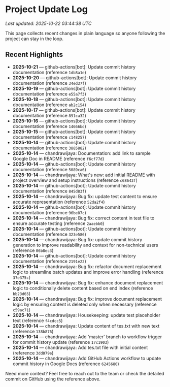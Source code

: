 # Project Update Log

_Last updated: 2025-10-22 03:44:38 UTC_

This page collects recent changes in plain language so anyone following the project can stay in the loop.

## Recent Highlights

- **2025-10-21** — github-actions[bot]: Update commit history documentation (reference `1db8a1e`)
- **2025-10-20** — github-actions[bot]: Update commit history documentation (reference `34ed37f`)
- **2025-10-19** — github-actions[bot]: Update commit history documentation (reference `e55a7f3`)
- **2025-10-18** — github-actions[bot]: Update commit history documentation (reference `ab2c154`)
- **2025-10-17** — github-actions[bot]: Update commit history documentation (reference `891ca32`)
- **2025-10-16** — github-actions[bot]: Update commit history documentation (reference `14666bd`)
- **2025-10-15** — github-actions[bot]: Update commit history documentation (reference `c148257`)
- **2025-10-14** — github-actions[bot]: Update commit history documentation (reference `3885882`)
- **2025-10-14** — chandrawijaya: Documentation: add link to sample Google Doc in README (reference `f6cf77d`)
- **2025-10-14** — github-actions[bot]: Update commit history documentation (reference `5089ca6`)
- **2025-10-14** — chandrawijaya: What's new: add initial README with project overview and setup instructions (reference `c68643f`)
- **2025-10-14** — github-actions[bot]: Update commit history documentation (reference `845d83f`)
- **2025-10-14** — chandrawijaya: Bug fix: update test content to ensure accurate representation (reference `52da2f4`)
- **2025-10-14** — github-actions[bot]: Update commit history documentation (reference `96be87c`)
- **2025-10-14** — chandrawijaya: Bug fix: correct content in test file to ensure accurate testing (reference `2aaebb0`)
- **2025-10-14** — github-actions[bot]: Update commit history documentation (reference `323e586`)
- **2025-10-14** — chandrawijaya: Bug fix: update commit history generation to improve readability and context for non-technical users (reference `06b8ec3`)
- **2025-10-14** — github-actions[bot]: Update commit history documentation (reference `2191e22`)
- **2025-10-14** — chandrawijaya: Bug fix: refactor document replacement logic to streamline batch updates and improve error handling (reference `37e375c`)
- **2025-10-14** — chandrawijaya: Bug fix: enhance document replacement logic to conditionally delete content based on end index (reference `bb23d65`)
- **2025-10-14** — chandrawijaya: Bug fix: improve document replacement logic by ensuring content is deleted only when necessary (reference `c59ac71`)
- **2025-10-14** — chandrawijaya: Housekeeping: update test placeholder text (reference `f4cdcc5`)
- **2025-10-14** — chandrawijaya: Update content of tes.txt with new text (reference `138b876`)
- **2025-10-14** — chandrawijaya: Add 'master' branch to workflow trigger for commit history update (reference `17c1903`)
- **2025-10-14** — chandrawijaya: Add tes.txt file with initial content (reference `3dd079e`)
- **2025-10-14** — chandrawijaya: Add GitHub Actions workflow to update commit history in Google Docs (reference `6245680`)

Need more context? Feel free to reach out to the team or check the detailed commit on GitHub using the reference above.
